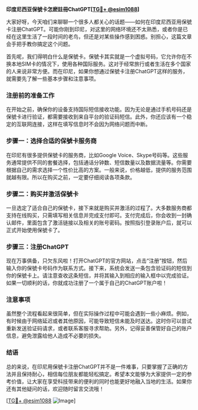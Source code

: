 **印度尼西亚保號卡怎麽註冊ChatGPT[[TG💪+ @esim1088](https://t.me/s/esim1088)]**

大家好呀，今天咱们来聊聊一个很多人都关心的话题——如何在印度尼西亚用保號卡注册ChatGPT。可能你刚到印尼，对这里的网络环境还不太熟悉，或者你是已经在这里生活了一段时间的老鸟，但还是对某些操作感到困惑。别担心，这篇文章会手把手教你搞定这个问题。

首先呢，我们得明白什么是保號卡。保號卡其实就是一个虚拟号码，它允许你在不换本地SIM卡的情况下，使用各种国际服务。这对于经常旅行或者生活在多个国家的人来说非常方便。而在印尼，如果你想通过保號卡注册ChatGPT这样的服务，就需要先了解一些基本步骤和注意事项。

### 注册前的准备工作

在开始之前，确保你的设备支持国际短信接收功能。因为无论是通过手机号码还是保號卡进行验证，都需要接收到来自平台的验证码短信。此外，你还应该有一个稳定的互联网连接，这样在填写信息时不会因为网络问题而中断。

### 步骤一：选择合适的保號卡服务商

在印尼有很多提供保號卡的服务商，比如Google Voice、Skype号码等。这些服务通常提供不同的套餐选择，包括通话分钟数、短信数量以及数据流量等。你需要根据自己的需求选择一个性价比高的方案。一般来说，价格越低，提供的服务范围就越有限。所以在购买之前，一定要仔细阅读各项条款。

### 步骤二：购买并激活保號卡

一旦选定了适合自己的保號卡，接下来就是购买并激活的过程了。大多数服务商都支持在线购买，只需填写相关信息并完成支付即可。支付完成后，你会收到一封确认邮件，里面包含了激活链接以及相关的账号密码。按照指引登录账户后，就可以正式开始使用保號卡了。

### 步骤三：注册ChatGPT

现在万事俱备，只欠东风啦！打开ChatGPT的官方网站，点击“注册”按钮，然后输入你的保號卡号码作为联系方式。接下来，系统会发送一条包含验证码的短信到你的保號卡上。请注意查收这条短信，并将其输入到相应的输入框中以完成验证。如果一切顺利的话，你就成功注册了一个属于自己的ChatGPT账户啦！

### 注意事项

虽然整个流程看起来很简单，但在实际操作过程中可能会遇到一些小麻烦。例如，有时候由于网络延迟或者其他原因，可能导致短信未能及时送达。这时你可以尝试重新发送验证码请求，或者联系客服寻求帮助。另外，记得妥善保管好自己的账户信息，避免泄露给他人造成不必要的损失。

### 结语

总的来说，在印尼用保號卡注册ChatGPT并不是一件难事，只要掌握了正确的方法并且保持耐心，相信每位朋友都能轻松搞定。希望本文能够为大家提供一定的参考价值，让大家在享受科技带来的便利的同时也能更好地融入当地的生活。如果你还有其他疑问的话，欢迎随时留言交流哦！

[[TG💪+ @esim1088](https://t.me/s/esim1088) ![Image](https://i.postimg.cc/4NQfJmqS/Snipaste-2025-05-13-00-14-12.png)]